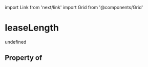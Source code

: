 import Link from 'next/link'
import Grid from '@components/Grid'

# leaseLength

undefined

## Property of



